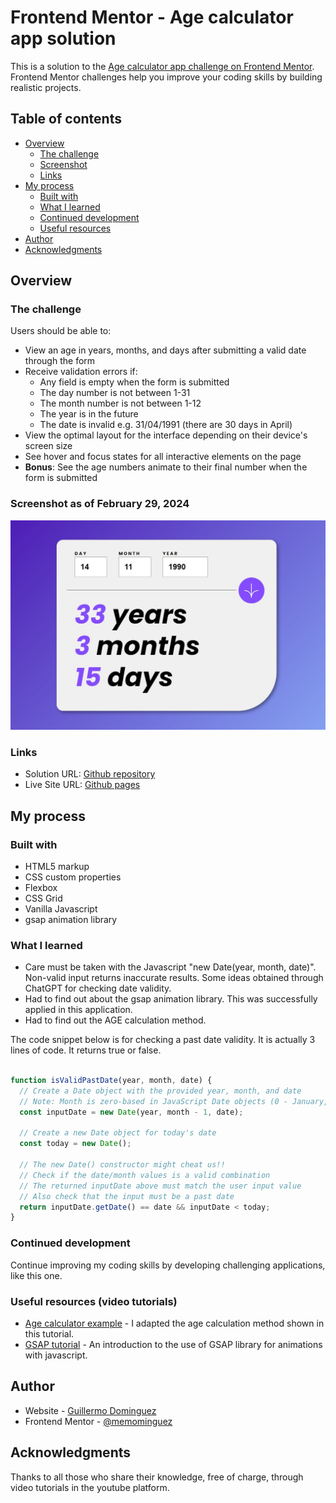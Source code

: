 # Frontend Mentor - Age calculator app solution

This is a solution to the [Age calculator app challenge on Frontend Mentor](https://www.frontendmentor.io/challenges/age-calculator-app-dF9DFFpj-Q). Frontend Mentor challenges help you improve your coding skills by building realistic projects. 

## Table of contents

- [Overview](#overview)
  - [The challenge](#the-challenge)
  - [Screenshot](#screenshot)
  - [Links](#links)
- [My process](#my-process)
  - [Built with](#built-with)
  - [What I learned](#what-i-learned)
  - [Continued development](#continued-development)
  - [Useful resources](#useful-resources)
- [Author](#author)
- [Acknowledgments](#acknowledgments)


## Overview

### The challenge

Users should be able to:

- View an age in years, months, and days after submitting a valid date through the form
- Receive validation errors if:
  - Any field is empty when the form is submitted
  - The day number is not between 1-31
  - The month number is not between 1-12
  - The year is in the future
  - The date is invalid e.g. 31/04/1991 (there are 30 days in April)
- View the optimal layout for the interface depending on their device's screen size
- See hover and focus states for all interactive elements on the page
- **Bonus**: See the age numbers animate to their final number when the form is submitted

### Screenshot as of February 29, 2024

![](./assets/images/Screenshot.jpg)


### Links

- Solution URL:  [Github repository](https://github.com/memominguez/age-calculator)
- Live Site URL:  [Github pages](https://memominguez.github.io/age-calculator/)

## My process

### Built with

- HTML5 markup
- CSS custom properties
- Flexbox
- CSS Grid
- Vanilla Javascript
- gsap animation library


### What I learned

- Care must be taken with the Javascript "new Date(year, month, date)". Non-valid input returns inaccurate results. Some ideas obtained through ChatGPT for checking date validity.
- Had to find out about the gsap animation library. This was successfully applied in this application.
- Had to find out the AGE calculation method.

The code snippet below is for checking a past date validity. It is actually 3 lines of code. It returns true or false. 

```js

function isValidPastDate(year, month, date) {
  // Create a Date object with the provided year, month, and date
  // Note: Month is zero-based in JavaScript Date objects (0 - January, 11 - December)
  const inputDate = new Date(year, month - 1, date);

  // Create a new Date object for today's date
  const today = new Date();

  // The new Date() constructor might cheat us!!
  // Check if the date/month values is a valid combination
  // The returned inputDate above must match the user input value  
  // Also check that the input must be a past date
  return inputDate.getDate() == date && inputDate < today;
}
```


### Continued development

Continue improving my coding skills by developing challenging applications, like this one.

### Useful resources (video tutorials)

- [Age calculator example](https://www.youtube.com/watch?v=_pw8vk1tAhs) - I adapted the age calculation method shown in this tutorial.
- [GSAP tutorial](https://www.youtube.com/watch?v=m6PDUIF24v4) - An introduction to the use of GSAP library for animations with javascript.


## Author


- Website - [Guillermo Dominguez](https://gdominguez-portfolio.netlify.app)
- Frontend Mentor - [@memominguez](https://www.frontendmentor.io/profile/memominguez)



## Acknowledgments


Thanks to all those who share their knowledge, free of charge, through video tutorials in the youtube platform.
 
